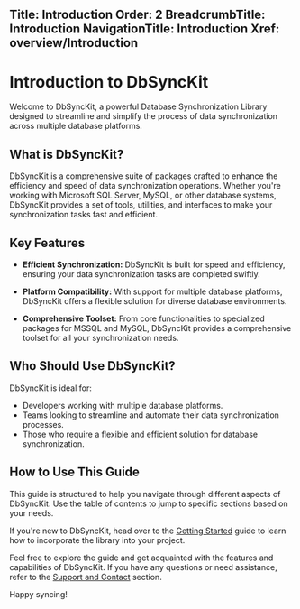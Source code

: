 ﻿﻿Title: Introduction
Order: 2
BreadcrumbTitle: Introduction
NavigationTitle: Introduction
Xref: overview/Introduction
---

# Introduction to DbSyncKit

Welcome to DbSyncKit, a powerful Database Synchronization Library designed to streamline and simplify the process of data synchronization across multiple database platforms.

## What is DbSyncKit?

DbSyncKit is a comprehensive suite of packages crafted to enhance the efficiency and speed of data synchronization operations. Whether you're working with Microsoft SQL Server, MySQL, or other database systems, DbSyncKit provides a set of tools, utilities, and interfaces to make your synchronization tasks fast and efficient.

## Key Features

- **Efficient Synchronization:** DbSyncKit is built for speed and efficiency, ensuring your data synchronization tasks are completed swiftly.

- **Platform Compatibility:** With support for multiple database platforms, DbSyncKit offers a flexible solution for diverse database environments.

- **Comprehensive Toolset:** From core functionalities to specialized packages for MSSQL and MySQL, DbSyncKit provides a comprehensive toolset for all your synchronization needs.

## Who Should Use DbSyncKit?

DbSyncKit is ideal for:

- Developers working with multiple database platforms.
- Teams looking to streamline and automate their data synchronization processes.
- Those who require a flexible and efficient solution for database synchronization.

## How to Use This Guide

This guide is structured to help you navigate through different aspects of DbSyncKit. Use the table of contents to jump to specific sections based on your needs.

If you're new to DbSyncKit, head over to the [Getting Started](xref:overview/getting-started) guide to learn how to incorporate the library into your project.

Feel free to explore the guide and get acquainted with the features and capabilities of DbSyncKit. If you have any questions or need assistance, refer to the [Support and Contact](xref:support) section.

Happy syncing!
